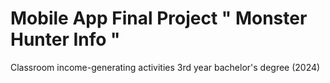 # Mobile App Final Project " Monster Hunter Info " 
Classroom income-generating activities
3rd year bachelor's degree (2024)
